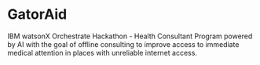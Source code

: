 # GatorAid
IBM watsonX Orchestrate Hackathon - Health Consultant Program powered by AI with the goal of offline consulting to improve access to immediate medical attention in places with unreliable internet access.
